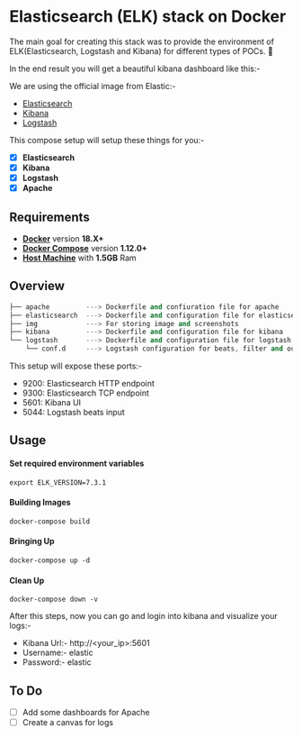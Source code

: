 # Elasticsearch (ELK) stack on Docker

The main goal for creating this stack was to provide the environment of ELK(Elasticsearch, Logstash and Kibana) for different types of POCs. :slightly_smiling_face:

In the end result you will get a beautiful kibana dashboard like this:-

[](./img/kibana-overview.png)

We are using the official image from Elastic:-

- [Elasticsearch](https://github.com/elastic/elasticsearch/tree/master/distribution/docker)
- [Kibana](https://github.com/elastic/kibana/tree/master/src/dev/build/tasks/os_packages/docker_generator)
- [Logstash](https://github.com/elastic/logstash/tree/master/docker)

This compose setup will setup these things for you:-

- [X] **Elasticsearch**
- [X] **Kibana**
- [X] **Logstash**
- [X] **Apache**

## Requirements

- **[Docker](https://docs.docker.com/install/)** version **18.X+**
- **[Docker Compose]()** version **1.12.0+**
- **[Host Machine]()** with **1.5GB** Ram

## Overview

```s
├── apache         ---> Dockerfile and confiuration file for apache
├── elasticsearch  ---> Dockerfile and configuration file for elasticsearch
├── img            ---> For storing image and screenshots
├── kibana         ---> Dockerfile and configuration file for kibana
└── logstash       ---> Dockerfile and configuration file for logstash
    └── conf.d     ---> Logstash configuration for beats, filter and outputs
```

This setup will expose these ports:-

- 9200: Elasticsearch HTTP endpoint
- 9300: Elasticsearch TCP endpoint
- 5601: Kibana UI
- 5044: Logstash beats input

## Usage

#### Set required environment variables

```shell
export ELK_VERSION=7.3.1
```

#### Building Images

```shell
docker-compose build
```

#### Bringing Up

```shell
docker-compose up -d
```

#### Clean Up

```shell
docker-compose down -v
```

After this steps, now you can go and login into kibana and visualize your logs:-

- Kibana Url:- http://<your_ip>:5601
- Username:- elastic
- Password:- elastic

## To Do
- [ ] Add some dashboards for Apache
- [ ] Create a canvas for logs
